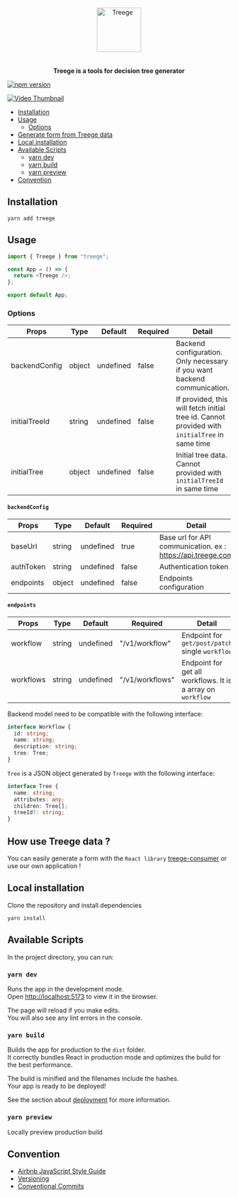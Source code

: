 <div align="center">
  <img alt="Treege" src="https://user-images.githubusercontent.com/108873902/189673125-5d1fdaf3-82d1-486f-bb16-01b0554bd4f1.png" style="padding: 20px;" width="auto" height="100" />
  <p><strong>Treege is a tools for decision tree generator</strong></p>
</div>

[![npm version](https://badge.fury.io/js/treege.svg)](https://badge.fury.io/js/treege)

[![Video Thumbnail](https://img.youtube.com/vi/YOUTUBE_VIDEO_ID/0.jpg)](https://user-images.githubusercontent.com/108873902/184317603-61ceafc6-a326-49b2-b0de-ffda9cf9c75e.mov)

- [Installation](#Installation)
- [Usage](#Usage)
  - [Options](#Options)
- [Generate form from Treege data](#Generate-form-from-Treege-data)
- [Local installation](#local-installation)
- [Available Scripts](#Available-Scripts)
    - [yarn dev](#yarn-dev)
    - [yarn build](#yarn-build)
    - [yarn preview](#yarn-preview)
- [Convention](#Convention)

## Installation

```console
yarn add treege
```

## Usage

```typescript jsx
import { Treege } from "treege";

const App = () => {
  return <Treege />;
};

export default App;
```

### Options

| Props         | Type   | Default   | Required | Detail                                                                                        |
|---------------|--------|-----------|----------|-----------------------------------------------------------------------------------------------|
| backendConfig | object | undefined | false    | Backend configuration. Only necessary if you want backend communication.                      |
| initialTreeId | string | undefined | false    | If provided, this will fetch initial tree id. Cannot provided with `initialTree` in same time |
| initialTree   | object | undefined | false    | Initial tree data. Cannot provided with `initialTreeId` in same time                          |


#### `backendConfig`
| Props     | Type   | Default   | Required | Detail                                                      |
|-----------|--------|-----------|----------|-------------------------------------------------------------|
| baseUrl   | string | undefined | true     | Base url for API communication. ex : https://api.treege.com |
| authToken | string | undefined | false    | Authentication token                                        |
| endpoints | object | undefined | false    | Endpoints configuration                                     |

#### `endpoints`
| Props     | Type   | Default   | Required        | Detail                                                      |
|-----------|--------|-----------|-----------------|-------------------------------------------------------------|
| workflow  | string | undefined | "/v1/workflow"  | Endpoint for `get/post/patch` single `workflow`             |
| workflows | string | undefined | "/v1/workflows" | Endpoint for get all workflows. It is a array on `workflow` |

Backend model need to be compatible with the following interface:

```typescript
interface Workflow {
  id: string;
  name: string;
  description: string;
  tree: Tree;
}
```

`Tree` is a JSON object generated by `Treege` with the following interface:

```typescript
interface Tree {
  name: string;
  attributes: any;
  children: Tree[];
  treeId?: string;
}
```

## How use Treege data ?

You can easily generate a form with the `React library` [treege-consumer](https://github.com/Tracktor/treege-consumer) or use our own application !

## Local installation

Clone the repository and install dependencies

```console 
yarn install
```

## Available Scripts

In the project directory, you can run:

### `yarn dev`

Runs the app in the development mode.\
Open [http://localhost:5173](http://localhost:5173) to view it in the browser.

The page will reload if you make edits.\
You will also see any lint errors in the console.

### `yarn build`

Builds the app for production to the `dist` folder.\
It correctly bundles React in production mode and optimizes the build for the best performance.

The build is minified and the filenames include the hashes.\
Your app is ready to be deployed!

See the section about [deployment](https://vitejs.dev/guide/static-deploy.html) for more information.

### `yarn preview`

Locally preview production build

## Convention

- [Airbnb JavaScript Style Guide](https://github.com/airbnb/javascript)
- [Versioning](https://semver.org)
- [Conventional Commits](https://www.conventionalcommits.org)
